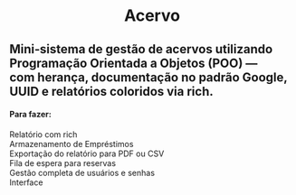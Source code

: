 <h1 align='center'>Acervo</h1>
<h2 aling='center'>Mini‑sistema de gestão de acervos utilizando Programação Orientada a Objetos (POO) — com herança, documentação no padrão Google, UUID e relatórios coloridos via rich.</h2>
<h4>Para fazer:</h4>
<p>Relatório com rich<br>Armazenamento de Empréstimos<br>Exportação do relatório para PDF ou CSV<br>Fila de espera para reservas<br>Gestão completa de usuários e senhas<br>Interface</p>
